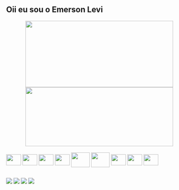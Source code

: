  <!--
- 🔭 I’m currently working on ...
- 🌱 I’m currently learning ...
- 👯 I’m looking to collaborate on ...
- 🤔 I’m looking for help with ...
- 💬 Ask me about ...
- 📫 How to reach me: ...
- 😄 Pronouns: ...
- ⚡ Fun fact: ...
-->

## Oii eu sou o Emerson Levi

<div align="center">
  <img height="180em" width="400em" src="https://github-readme-stats.vercel.app/api?username=EmersonLevi&show_icons=true&hide_border=true&theme=discord_old_blurple&&count_private=true&hide=contribs">
  
  <img height="160em" width="400em" src="https://github-readme-stats.vercel.app/api/top-langs/?username=EmersonLevi&layout=compact&show_icons=true&hide_border=true&theme=discord_old_blurple&&count_private=true&hide=contribs">
</div>

<!--
<div align="center">
<p><img src="https://github-readme-streak-stats.herokuapp.com/?user=EmersonLevi"><p>
</div>
-->

<div style="display: inline_block"><br>
 <img align="center" height="30" width="40" src="https://cdn.jsdelivr.net/gh/devicons/devicon/icons/linux/linux-original.svg" />
 <img align="center" height="30" width="40" src="https://cdn.jsdelivr.net/gh/devicons/devicon/icons/ansible/ansible-original.svg" />
 <img align="center" height="30" width="40" src="https://cdn.jsdelivr.net/gh/devicons/devicon/icons/git/git-original.svg" />
 <img align="center" height="30" width="40" src="https://cdn.jsdelivr.net/gh/devicons/devicon/icons/vagrant/vagrant-original.svg" />
 <img align="center" height="40" width="50" src="https://cdn.jsdelivr.net/gh/devicons/devicon/icons/docker/docker-original.svg" />
 <img align="center" height="40" width="50" src="https://cdn.jsdelivr.net/gh/devicons/devicon/icons/amazonwebservices/amazonwebservices-plain-wordmark.svg" />
 <img align="center" height="30" width="40" src="https://cdn.jsdelivr.net/gh/devicons/devicon/icons/grafana/grafana-original.svg" />
 <img align="center" height="30" width="40" src="https://cdn.jsdelivr.net/gh/devicons/devicon/icons/terraform/terraform-original.svg" />
 <img align="center" height="30" width="40" src="https://cdn.jsdelivr.net/gh/devicons/devicon/icons/kubernetes/kubernetes-plain.svg" />
 
  
  ##
 
<div> 
  <a href="https://www.youtube.com/channel/UC_-uuuZbY0AAt9CViNzvc-Q" target="_blank"><img src="https://img.shields.io/badge/YouTube-FF0000?style=for-the-badge&logo=youtube&logoColor=white" target="_blank"></a>
  <a href="https://instagram.com/dev.emersonlevi" target="_blank"><img src="https://img.shields.io/badge/-Instagram-%23E4405F?style=for-the-badge&logo=instagram&logoColor=white" target="_blank"></a>
 <!--	
 <a href="https://www.twitch.tv/rafaballerinii" target="_blank"><img src="https://img.shields.io/badge/Twitch-9146FF?style=for-the-badge&logo=twitch&logoColor=white" target="_blank"></a>
 <a href="https://discord.gg/wagxzStdcR" target="_blank"><img src="https://img.shields.io/badge/Discord-7289DA?style=for-the-badge&logo=discord&logoColor=white" target="_blank"></a> 
 -->
  <a href = "mailto:emersonleviviana@gmail.com"><img src="https://img.shields.io/badge/-Gmail-%23333?style=for-the-badge&logo=gmail&logoColor=white" target="_blank"></a>
  <a href="https://www.linkedin.com/in/emersonleviviana" target="_blank"><img src="https://img.shields.io/badge/-LinkedIn-%230077B5?style=for-the-badge&logo=linkedin&logoColor=white" target="_blank"></a> 
  
</div>


